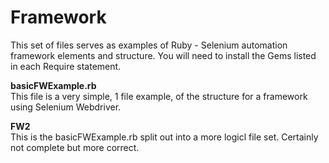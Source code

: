 Framework
=========

This set of files serves as examples of Ruby - Selenium automation framework elements and structure.
You will need to install the Gems listed in each Require statement.

<b>basicFWExample.rb</b><br/>
This file is a very simple, 1 file example, of the structure for a framework using Selenium Webdriver.

<b>FW2</b><br/>
This is the basicFWExample.rb split out into a more logicl file set. Certainly not complete but more correct.